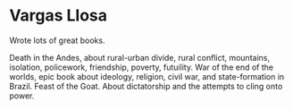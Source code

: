 # Vargas Llosa

Wrote lots of great books.

Death in the Andes, about rural-urban divide, rural conflict, mountains, isolation, policework, friendship, poverty, futuility.
War of the end of the worlds, epic book about ideology, religion, civil war, and state-formation in Brazil.
Feast of the Goat. About dictatorship and the attempts to cling onto power.
